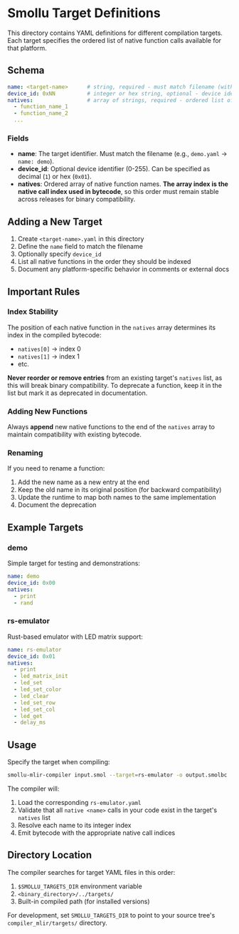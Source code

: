 # Smollu Target Definitions

This directory contains YAML definitions for different compilation targets. Each target specifies the ordered list of native function calls available for that platform.

## Schema

```yaml
name: <target-name>      # string, required - must match filename (without .yaml)
device_id: 0xNN          # integer or hex string, optional - device identifier
natives:                 # array of strings, required - ordered list of native functions
  - function_name_1
  - function_name_2
  ...
```

### Fields

- **name**: The target identifier. Must match the filename (e.g., `demo.yaml` → `name: demo`).
- **device_id**: Optional device identifier (0-255). Can be specified as decimal (`1`) or hex (`0x01`).
- **natives**: Ordered array of native function names. **The array index is the native call index used in bytecode**, so this order must remain stable across releases for binary compatibility.

## Adding a New Target

1. Create `<target-name>.yaml` in this directory
2. Define the `name` field to match the filename
3. Optionally specify `device_id`
4. List all native functions in the order they should be indexed
5. Document any platform-specific behavior in comments or external docs

## Important Rules

### Index Stability
The position of each native function in the `natives` array determines its index in the compiled bytecode:
- `natives[0]` → index 0
- `natives[1]` → index 1
- etc.

**Never reorder or remove entries** from an existing target's `natives` list, as this will break binary compatibility. To deprecate a function, keep it in the list but mark it as deprecated in documentation.

### Adding New Functions
Always **append** new native functions to the end of the `natives` array to maintain compatibility with existing bytecode.

### Renaming
If you need to rename a function:
1. Add the new name as a new entry at the end
2. Keep the old name in its original position (for backward compatibility)
3. Update the runtime to map both names to the same implementation
4. Document the deprecation

## Example Targets

### demo
Simple target for testing and demonstrations:
```yaml
name: demo
device_id: 0x00
natives:
  - print
  - rand
```

### rs-emulator
Rust-based emulator with LED matrix support:
```yaml
name: rs-emulator
device_id: 0x01
natives:
  - print
  - led_matrix_init
  - led_set
  - led_set_color
  - led_clear
  - led_set_row
  - led_set_col
  - led_get
  - delay_ms
```

## Usage

Specify the target when compiling:
```bash
smollu-mlir-compiler input.smol --target=rs-emulator -o output.smolbc
```

The compiler will:
1. Load the corresponding `rs-emulator.yaml`
2. Validate that all `native <name>` calls in your code exist in the target's `natives` list
3. Resolve each name to its integer index
4. Emit bytecode with the appropriate native call indices

## Directory Location

The compiler searches for target YAML files in this order:
1. `$SMOLLU_TARGETS_DIR` environment variable
2. `<binary_directory>/../targets/`
3. Built-in compiled path (for installed versions)

For development, set `SMOLLU_TARGETS_DIR` to point to your source tree's `compiler_mlir/targets/` directory.


